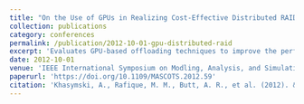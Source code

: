 ```yaml
---
title: "On the Use of GPUs in Realizing Cost-Effective Distributed RAID"
collection: publications
category: conferences
permalink: /publication/2012-10-01-gpu-distributed-raid
excerpt: 'Evaluates GPU-based offloading techniques to improve the performance and cost-efficiency of distributed RAID storage architectures.'
date: 2012-10-01
venue: 'IEEE International Symposium on Modling, Analysis, and Simulation of Computer and Telecommunication Systems (MASCOTS)'
paperurl: 'https://doi.org/10.1109/MASCOTS.2012.59'
citation: 'Khasymski, A., Rafique, M. M., Butt, A. R., et al. (2012). &quot;On the Use of GPUs in Realizing Cost-Effective Distributed RAID.&quot; <i>MASCOTS 2012</i>, 469–478. https://doi.org/10.1109/MASCOTS.2012.59'
---
```

